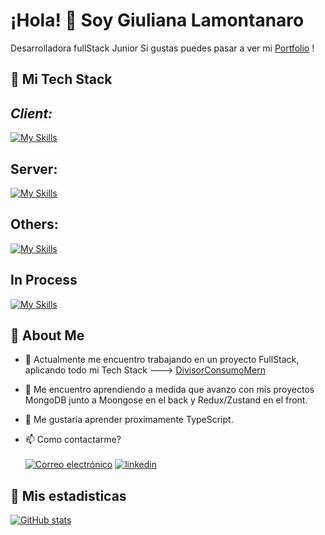 
# ¡Hola! 👋 Soy Giuliana Lamontanaro

Desarrolladora fullStack Junior
Si gustas puedes pasar a ver mi [Portfolio](https://portafolio-lamontanaro-giuliana.vercel.app/) !

## 🚀 Mi Tech Stack

## *Client:*
[![My Skills](https://skillicons.dev/icons?i=js,html,css,react,bootstrap)](https://skillicons.dev)


## **Server:** 
[![My Skills](https://skillicons.dev/icons?i=nodejs,express,mongo)](https://skillicons.dev)


## **Others:**
[![My Skills](https://skillicons.dev/icons?i=vite,git,github)](https://skillicons.dev)

## **In Process**

[![My Skills](https://skillicons.dev/icons?i=redux,tailwind)](https://skillicons.dev)


## 🚀  About Me


- 🔭 Actualmente me encuentro trabajando en un proyecto FullStack, aplicando todo mi Tech Stack ---> [DivisorConsumoMern](https://github.com/lamontanarog/DivisorConsumoMern)
- 🌱 Me encuentro aprendiendo a medida que avanzo con mis proyectos MongoDB junto a Moongose en el back y Redux/Zustand en el front.
- 🤔 Me gustaria aprender proximamente TypeScript.

- 📫 Como contactarme?
<br> <br>
[![Correo electrónico](https://img.shields.io/badge/Correo-white?style=for-the-badge&logo=gmail)](mailto:lamontanarog@gmail.com?Subject=Agenda%20De%20Entrevista%20Para:)
[![linkedin](https://img.shields.io/badge/linkedin-0A66C2?style=for-the-badge&logo=linkedin&logoColor=white)](https://www.linkedin.com/in/giuliana-lamontanaro-432a2a223)


## 🚀 Mis estadisticas

[![GitHub stats](https://github-readme-stats.vercel.app/api/top-langs/?username=lamontanarog&theme=cobalt&show_icons=true&layout=compact)](https://github.com/lamontanarog)



